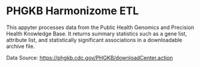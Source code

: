 # PHGKB Harmonizome ETL

This appyter processes data from the Public Health Genomics and Precision Health Knowledge Base. It returns summary statistics such as a gene list, attribute list, and statistically significant associations in a downloadable archive file.

Data Source: https://phgkb.cdc.gov/PHGKB/downloadCenter.action
